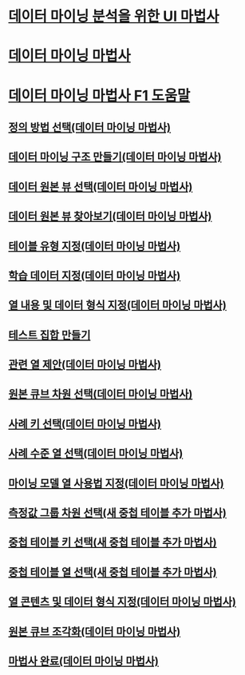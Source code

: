 # [데이터 마이닝 분석을 위한 UI 마법사](ui-wizards-data-mining.md)

# [데이터 마이닝 마법사](../data-mining-wizards.md)
# [데이터 마이닝 마법사 F1 도움말](../data-mining-wizard-f1-help-analysis-services-data-mining.md)
## [정의 방법 선택(데이터 마이닝 마법사)](../select-the-definition-method-data-mining-wizard.md)
## [데이터 마이닝 구조 만들기(데이터 마이닝 마법사)](../create-the-data-mining-structure-data-mining-wizard.md)
## [데이터 원본 뷰 선택(데이터 마이닝 마법사)](../select-data-source-view-data-mining-wizard.md)
## [데이터 원본 뷰 찾아보기(데이터 마이닝 마법사)](../browse-data-source-view-data-mining-wizard.md)
## [테이블 유형 지정(데이터 마이닝 마법사)](../specify-table-types-data-mining-wizard.md)
## [학습 데이터 지정(데이터 마이닝 마법사)](../specify-the-training-data-data-mining-wizard.md)
## [열 내용 및 데이터 형식 지정(데이터 마이닝 마법사)](../specify-column-content-and-data-type-data-mining-wizard.md)
## [테스트 집합 만들기](../create-testing-set-data-mining-wizard.md)
## [관련 열 제안(데이터 마이닝 마법사)](../suggest-related-columns-data-mining-wizard.md)
## [원본 큐브 차원 선택(데이터 마이닝 마법사)](../select-the-source-cube-dimension-data-mining-wizard.md)
## [사례 키 선택(데이터 마이닝 마법사)](../select-the-case-key-data-mining-wizard.md)
## [사례 수준 열 선택(데이터 마이닝 마법사)](../select-case-level-columns-data-mining-wizard.md)
## [마이닝 모델 열 사용법 지정(데이터 마이닝 마법사)](../specify-mining-model-column-usage-data-mining-wizard.md)
## [측정값 그룹 차원 선택(새 중첩 테이블 추가 마법사)](../select-a-measure-group-dimension-add-new-nested-table-wizard.md)
## [중첩 테이블 키 선택(새 중첩 테이블 추가 마법사)](../select-nested-table-key-add-new-nested-table-wizard.md)
## [중첩 테이블 열 선택(새 중첩 테이블 추가 마법사)](../select-nested-table-columns-add-new-nested-table-wizard.md)
## [열 콘텐츠 및 데이터 형식 지정(데이터 마이닝 마법사)](../specify-the-column-s-content-and-data-type-data-mining-wizard.md)
## [원본 큐브 조각화(데이터 마이닝 마법사)](../slice-source-cube-data-mining-wizard.md)
## [마법사 완료(데이터 마이닝 마법사)](../completing-the-wizard-data-mining-wizard.md)

